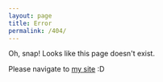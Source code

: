 ```yaml
---
layout: page
title: Error
permalink: /404/
---
```


Oh, snap! Looks like this page doesn't exist.

Please navigate to [my site](http://liqingyao.com) :D
